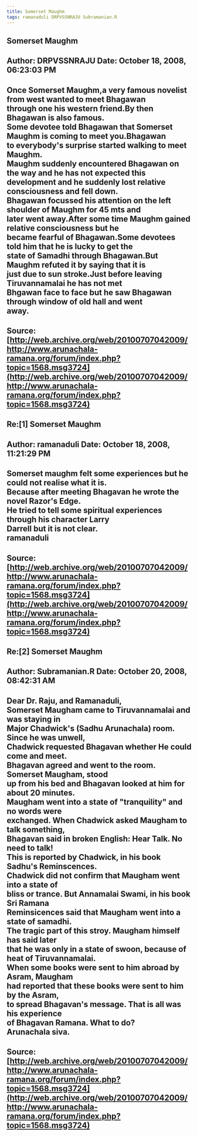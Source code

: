 ```yaml
--- 
title: Somerset Maughm   
tags: ramanaduli DRPVSSNRAJU Subramanian.R  
---  
```

## Somerset Maughm  
Author: DRPVSSNRAJU         Date: October 18, 2008, 06:23:03 PM  
---  
Once Somerset Maughm,a very famous novelist from west wanted to meet Bhagawan  
through one his western friend.By then Bhagawan is also famous.   
Some devotee told Bhagawan that Somerset Maughm is coming to meet you.Bhagawan  
to everybody's surprise started walking to meet Maughm.   
Maughm suddenly encountered Bhagawan on the way and he has not expected this  
development and he suddenly lost relative consciousness and fell down.   
Bhagawan focussed his attention on the left shoulder of Maughm for 45 mts and  
later went away.After some time Maughm gained relative consciousness but he   
became fearful of Bhagawan.Some devotees told him that he is lucky to get the  
state of Samadhi through Bhagawan.But Maughm refuted it by saying that it is   
just due to sun stroke.Just before leaving Tiruvannamalai he has not met  
Bhgawan face to face but he saw Bhagawan through window of old hall and went  
away.
 ---  
Source:[http://web.archive.org/web/20100707042009/http://www.arunachala-ramana.org/forum/index.php?topic=1568.msg3724](http://web.archive.org/web/20100707042009/http://www.arunachala-ramana.org/forum/index.php?topic=1568.msg3724)   
---  

## Re:[1] Somerset Maughm  
Author: ramanaduli          Date: October 18, 2008, 11:21:29 PM  
---  
Somerset maughm felt some experiences but he could not realise what it is.  
Because after meeting Bhagavan he wrote the novel Razor's Edge.   
He tried to tell some spiritual experiences through his character Larry  
Darrell but it is not clear.   
ramanaduli
 ---  
Source:[http://web.archive.org/web/20100707042009/http://www.arunachala-ramana.org/forum/index.php?topic=1568.msg3724](http://web.archive.org/web/20100707042009/http://www.arunachala-ramana.org/forum/index.php?topic=1568.msg3724)   
---  

## Re:[2] Somerset Maughm  
Author: Subramanian.R       Date: October 20, 2008, 08:42:31 AM  
---  
Dear Dr. Raju, and Ramanaduli,   
Somerset Maugham came to Tiruvannamalai and was staying in   
Major Chadwick's (Sadhu Arunachala) room. Since he was unwell,   
Chadwick requested Bhagavan whether He could come and meet.   
Bhagavan agreed and went to the room. Somerset Maugham, stood   
up from his bed and Bhagavan looked at him for about 20 minutes.   
Maugham went into a state of "tranquility" and no words were   
exchanged. When Chadwick asked Maugham to talk something,   
Bhagavan said in broken English: Hear Talk. No need to talk!   
This is reported by Chadwick, in his book Sadhu's Reminscences.   
Chadwick did not confirm that Maugham went into a state of   
bliss or trance. But Annamalai Swami, in his book Sri Ramana   
Reminsicences said that Maugham went into a state of samadhi.   
The tragic part of this stroy. Maugham himself has said later   
that he was only in a state of swoon, because of heat of Tiruvannamalai.   
When some books were sent to him abroad by Asram, Maugham   
had reported that these books were sent to him by the Asram,   
to spread Bhagavan's message. That is all was his experience   
of Bhagavan Ramana. What to do?   
Arunachala siva.
 ---  
Source:[http://web.archive.org/web/20100707042009/http://www.arunachala-ramana.org/forum/index.php?topic=1568.msg3724](http://web.archive.org/web/20100707042009/http://www.arunachala-ramana.org/forum/index.php?topic=1568.msg3724)   
---  

